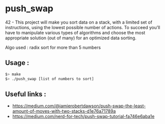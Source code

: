 # push_swap
42 - This project will make you sort data on a stack, with a limited set of instructions, using the lowest possible number of actions. To succeed you’ll have to manipulate various types of algorithms and choose the most appropriate solution (out of many) for an optimized data sorting.

Algo used : radix sort for more than 5 numbers

## Usage :
```bash
$> make
$> ./push_swap [list of numbers to sort]
```

## Useful links :
- https://medium.com/@jamierobertdawson/push-swap-the-least-amount-of-moves-with-two-stacks-d1e76a71789a
- https://medium.com/nerd-for-tech/push-swap-tutorial-fa746e6aba1e
